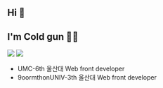 ## Hi 👋 
## I'm Cold gun 🥶🔫
<!--<a href="버튼을 눌렀을 때 이동할 링크" target="_blank"><img src="https://img.shields.io/badge/뱃지레이블-배경색?style=뱃지모양&logo=로고&logoColor=로고색상"/></a> !-->

<a href="#" target="_blank"><img src="https://img.shields.io/badge/React-black?style=for-the-badge&logo=react&logoColor=black&color=%2361DAFB"/></a>
<a href="#" target="_blank"><img src="https://img.shields.io/badge/Recoil-white?style=for-the-badge&logo=recoil&logoColor=black&color=%233578E5"/></a>


- UMC-6th 울산대 Web front developer
- 9oormthonUNIV-3th 울산대 Web front developer


<!--
**coldgeon/coldgeon** is a ✨ _special_ ✨ repository because its `README.md` (this file) appears on your GitHub profile.

Here are some ideas to get you started:

- 🔭 I’m currently working on ...
- 🌱 I’m currently learning ...
- 👯 I’m looking to collaborate on ...
- 🤔 I’m looking for help with ...
- 💬 Ask me about ...
- 📫 How to reach me: ...
- 😄 Pronouns: ...
- ⚡ Fun fact: ...
-->
